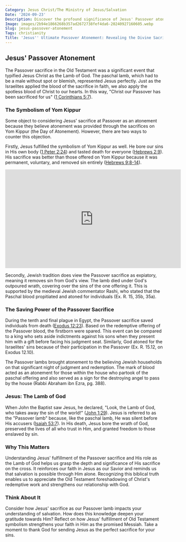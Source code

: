 ```yaml
---
Category: Jesus Christ/The Ministry of Jesus/Salvation
Date: '2024-09-23'
Description: Discover the profound significance of Jesus' Passover atonement in this insightful article. Explore the transformative power of His sacrifice and its implications for believers.
Image: images/2b94e1866268b357ad2672738fef4da6-20240927160605.webp
Slug: jesus-passover-atonement
Tags: christianity
Title: 'Jesus'' Ultimate Passover Atonement: Revealing the Divine Sacrifice'
---
```


## Jesus' Passover Atonement

The Passover sacrifice in the Old Testament was a significant event that typified Jesus Christ as the Lamb of God. The paschal lamb, which had to be a male without spot or blemish, represented Jesus perfectly. Just as the Israelites applied the blood of the sacrifice in faith, we also apply the spotless blood of Christ to our hearts. In this way, "Christ our Passover has been sacrificed for us" ([1 Corinthians 5:7](https://www.bibleref.com/1-Corinthians/5/1-Corinthians-5-7.html)).

### The Symbolism of Yom Kippur

Some object to considering Jesus' sacrifice at Passover as an atonement because they believe atonement was provided through the sacrifices on Yom Kippur (the Day of Atonement). However, there are two ways to counter this objection.

Firstly, Jesus fulfilled the symbolism of Yom Kippur as well. He bore our sins in His own body ([1 Peter 2:24](https://www.bibleref.com/1-Peter/2/1-Peter-2-24.html)) and tasted death for everyone ([Hebrews 2:9](https://www.bibleref.com/Hebrews/2/Hebrews-2-9.html)). His sacrifice was better than those offered on Yom Kippur because it was permanent, voluntary, and removed sin entirely ([Hebrews 9:8-14](https://www.bibleref.com/Hebrews/9/Hebrews-9-8.html)).


<iframe width="560" height="315" src="https://www.youtube.com/embed/EHATEltE3ww" frameborder="0" allow="autoplay; encrypted-media" allowfullscreen></iframe>


Secondly, Jewish tradition does view the Passover sacrifice as expiatory, meaning it removes sin from God's view. The lamb died under God's outpoured wrath, covering over the sins of the one offering it. This is supported by the medieval Jewish commentator Rashi, who stated that the Paschal blood propitiated and atoned for individuals (Ex. R. 15, 35b, 35a).

### The Saving Power of the Passover Sacrifice

During the tenth and final plague in Egypt, the Passover sacrifice saved individuals from death ([Exodus 12:23](https://www.bibleref.com/Exodus/12/Exodus-12-23.html)). Based on the redemptive offering of the Passover blood, the firstborn were spared. This event can be compared to a king who sets aside indictments against his sons when they present him with a gift before facing his judgment seat. Similarly, God atoned for the Israelites' sins because of their participation in the Passover (Ex. R. 15.12, on Exodus 12.10).

The Passover lambs brought atonement to the believing Jewish households on that significant night of judgment and redemption. The mark of blood acted as an atonement for those within the house who partook of the paschal offering and also served as a sign for the destroying angel to pass by the house (Rabbi Abraham ibn Ezra, pg. 388).

### Jesus: The Lamb of God

When John the Baptist saw Jesus, he declared, "Look, the Lamb of God, who takes away the sin of the world!" ([John 1:29](https://www.bibleref.com/John/1/John-1-29.html)). Jesus is referred to as the "Passover lamb" because, like the paschal lamb, He was silent before His accusers ([Isaiah 53:7](https://www.bibleref.com/Isaiah/53/Isaiah-53-7.html)). In His death, Jesus bore the wrath of God, preserved the lives of all who trust in Him, and granted freedom to those enslaved by sin.

### Why This Matters

Understanding Jesus' fulfillment of the Passover sacrifice and His role as the Lamb of God helps us grasp the depth and significance of His sacrifice on the cross. It reinforces our faith in Jesus as our Savior and reminds us that salvation is possible through Him alone. Recognizing this biblical truth enables us to appreciate the Old Testament foreshadowing of Christ's redemptive work and strengthens our relationship with God.

### Think About It

Consider how Jesus' sacrifice as our Passover lamb impacts your understanding of salvation. How does this knowledge deepen your gratitude towards Him? Reflect on how Jesus' fulfillment of Old Testament symbolism strengthens your faith in Him as the promised Messiah. Take a moment to thank God for sending Jesus as the perfect sacrifice for your sins.